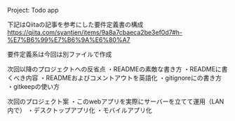Project: Todo app

下記はQiitaの記事を参考にした要件定義書の構成
https://qiita.com/syantien/items/9a8a7cbaeca2be3ef0d7#h-%E7%B6%99%E7%B6%9A%E6%80%A7

要件定義系は今回は別ファイルで作成

次回以降のプロジェクトへの反省点
・READMEの素敵な書き方
・READMEに書くべき内容
・READMEおよびコメントアウトを英語化
・gitignoreにの書き方
・gitkeepの使い方

次回のプロジェクト案
・このwebアプリを実際にサーバーを立てて運用（LAN内で）
・デスクトップアプリ化
・モバイルアプリ化

